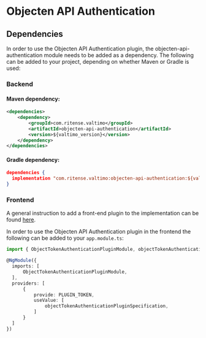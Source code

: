 # Objecten API Authentication

## Dependencies

In order to use the Objecten API Authentication plugin, the objecten-api-authentication module needs to 
be added as a dependency. The following can be added to your project, depending on whether Maven 
or Gradle is used:

### Backend

#### Maven dependency:
```xml
<dependencies>
    <dependency>
        <groupId>com.ritense.valtimo</groupId>
        <artifactId>objecten-api-authentication</artifactId>
        <version>${valtimo_version}</version>
    </dependency>
</dependencies>
```

#### Gradle dependency:
```json
dependencies {
  implementation "com.ritense.valtimo:objecten-api-authentication:${valtimo_version}"
}
```

### Frontend

A general instruction to add a front-end plugin to the implementation can be
found [here](../core/plugin.md#adding-a-front-end-plugin-to-the-implementation).

In order to use the Objecten API Authentication plugin in the frontend the following can be added to your `app.module.ts`:

```typescript
import { ObjectTokenAuthenticationPluginModule, objectTokenAuthenticationPluginSpecification } from '@valtimo/plugin';

@NgModule({
  imports: [
      ObjectTokenAuthenticationPluginModule,
  ],
  providers: [
      {
          provide: PLUGIN_TOKEN,
          useValue: [
              objectTokenAuthenticationPluginSpecification,
          ]
      }
  ]
})
```
